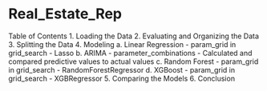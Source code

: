 # Real_Estate_Rep

Table of Contents
	1. Loading the Data
	2. Evaluating and Organizing the Data
	3. Splitting the Data
	4. Modeling
		a. Linear Regression
			- param_grid  in grid_search
			- Lasso	
		b. ARIMA
			- parameter_combinations
			- Calculated and compared predictive values to actual values
		c. Random Forest
			- param_grid in grid_search 
			- RandomForestRegressor
		d. XGBoost
			- param_grid in grid_search
			- XGBRegressor
	5. Comparing the Models
	6. Conclusion
